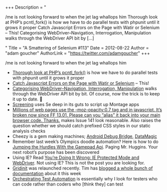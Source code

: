 +++
Description = "<p>/me is not looking forward to when the jet lag whallops him Thorough look at PHP’s pcntl_fork() is how we have to do parallel tests with phpunit until it grows it proper Catch Javascript Errors on the Page with Watir or Selenium – This! Categorising WebDriver–Navigation, Interrogation, Manipulation walks through the WebDriver API bit by […]</p>"
Title = "A Smattering of Selenium #113"
Date = 2012-08-22
Author = "adam goucher"
AuthorLink = "https://twitter.com/adamgoucher"
+++

<p>/me is not looking forward to when the jet lag whallops him</p>
<ul>
<li><a href="https://sites.google.com/a/van-steenbeek.net/archive/php_pcntl_fork?q=php_pcntl_fork">Thorough look at PHP&#8217;s pcntl_fork()</a> is how we have to do parallel tests with phpunit until it grows it proper</li>
<li><a href="http://filipin.eu/catch-javascript-errors-on-the-page-with-watir-or-selenium/">Catch Javascript Errors on the Page with Watir or Selenium</a> &#8211; This!</li>
<li><a href="http://seleniumsimplified.com/?p=339">Categorising WebDriver–Navigation, Interrogation, Manipulation</a> walks through the WebDriver API bit by bit. Of course, now the trick is to keep it up to date. 🙂</li>
<li><a href="https://github.com/montagejs/screening">Screening</a> uses Se deep in its guts to script up Montage apps</li>
<li><a href="https://bugzilla.mozilla.org/show_bug.cgi?id=765645">Millions of web pages use the -moz-opacity:0.7 tag and in javascript. It&#8217;s broken now since FF 13.01. Please can you &#8220;alias&#8221; it back into your main browser code. Thanks.</a> makes Issue 141 look reasonable. Also raises the question whether we should catch prefixed CSS styles in our static analysis checks</li>
<li>Cheezy is a gem making machines; <a href="https://github.com/cheezy/ADB">Android Debug Bridge</a>, <a href="https://github.com/cheezy/data_magic">DataMagic</a></li>
<li>Remember last week&#8217;s Olympics doodle automation? Here is how to do <a href="http://www.html5rocks.com/en/tutorials/doodles/gamepad/">Jumping the Hurdles With the Gamepad Api</a>. Paging Mr. Huggins. Your next robot&#8217;s purpose has been discovered</li>
<li>Using IE? Read <a href="http://jimevansmusic.blogspot.ca/2012/08/youre-doing-it-wrong-protected-mode-and.html">You&#8217;re Doing It Wrong: IE Protected Mode and WebDriver</a>. Not using IE? This is not the post you are looking for.</li>
<li><a href="http://gridinit.com">Gridinit</a> was relaunched recently. Tim has <a href="http://90kts.com">blogged a whole bunch of documentation</a> about it this week</a>
<li><a href="http://angryweasel.com/blog/?p=496">Orchestrating Test Automation</a> is essentially why I look for testers who can code rather than coders who [think they] can test</li>
</ul>

